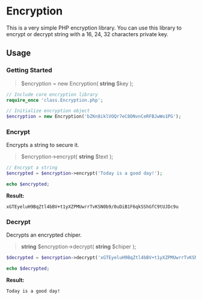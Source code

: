 # Encryption

This is a very simple PHP encryption library. You can use this library to encrypt or decrypt string with a 16, 24, 32 characters private key.



## Usage

### Getting Started

> \$encryption = new Encryption( **string** \$key );

```php
// Include core encryption library
require_once 'class.Encryption.php';

// Initialize encryption object
$encryption = new Encryption('bZKn8iklVOQr7eC8ONvnCeRFBJwWo1PG');
```



### Encrypt

Encrypts a string to secure it.

> \$encryption->encrypt( **string** $text );

```php
// Encrypt a string
$encrypted = $encryption->encrypt('Today is a good day!');

echo $encrypted;
```

**Result:**

```
xGTEyeluH9BqZtl4bBV+t1yXZPMUwrrTvKSN0b9/0uDiB1F6qkSShGfC9tUJDc9u
```



### Decrypt

Decrypts an encrypted chiper.

> **string** \$encryption->decrypt( **string** $chiper );

```php
$decrypted = $encryption->decrypt('xGTEyeluH9BqZtl4bBV+t1yXZPMUwrrTvKSN0b9/0uDiB1F6qkSShGfC9tUJDc9u');

echo $decrypted;
```

**Result:**

```
Today is a good day!
```

